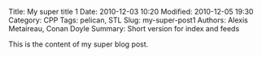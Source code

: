 Title: My super title 1
Date: 2010-12-03 10:20
Modified: 2010-12-05 19:30
Category: CPP
Tags: pelican, STL
Slug: my-super-post1
Authors: Alexis Metaireau, Conan Doyle
Summary: Short version for index and feeds

This is the content of my super blog post.
